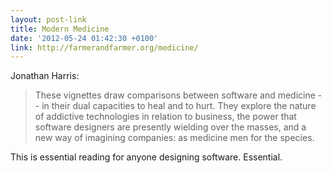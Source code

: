 ```yaml
---
layout: post-link
title: Modern Medicine
date: '2012-05-24 01:42:30 +0100'
link: http://farmerandfarmer.org/medicine/
---
```

Jonathan Harris:

> These vignettes draw comparisons between software and medicine -- in their dual capacities to heal and to hurt. They explore the nature of addictive technologies in relation to business, the power that software designers are presently wielding over the masses, and a new way of imagining companies: as medicine men for the species.

This is essential reading for anyone designing software. Essential.